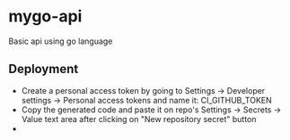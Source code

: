 # mygo-api
Basic api using go language


## Deployment
- Create a personal access token by going to Settings -> Developer settings -> Personal access tokens and name it: CI_GITHUB_TOKEN
- Copy the generated code and paste it on repo's Settings -> Secrets -> Value text area after clicking on "New repository secret" button
- 